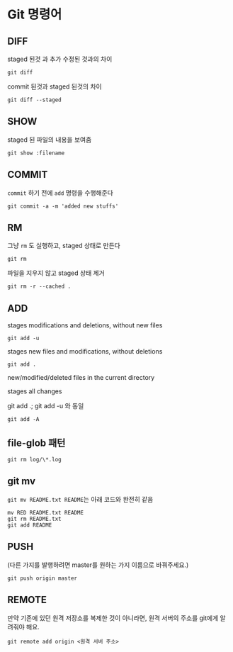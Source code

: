 
# Git 명령어

## DIFF
staged 된것 과 추가 수정된 것과의 차이
```
git diff
```
commit 된것과 staged 된것의 차이
```
git diff --staged
```

## SHOW
staged 된 파일의 내용을 보여줌
```
git show :filename
```

## COMMIT
`commit` 하기 전에 `add` 명령을 수행해준다
```
git commit -a -m 'added new stuffs'
```

## RM
그냥 `rm` 도 실행하고, staged 상태로 만든다
```
git rm
```
파일을 지우지 않고 staged 상태 제거 
```
git rm -r --cached .
```

## ADD
stages modifications and deletions, without new files
```
git add -u
```
stages new files and modifications, without deletions
```
git add .
```
new/modified/deleted files in the current directory

stages all changes

git add .; git add -u 와 동일
```
git add -A
```


## file-glob 패턴
```
git rm log/\*.log
```

## git mv
`git mv README.txt README`는 아래 코드와 완전히 같음
```
mv RED README.txt README
git rm README.txt
git add README
```

## PUSH
(다른 가지를 발행하려면 master를 원하는 가지 이름으로 바꿔주세요.) 
```
git push origin master
```

## REMOTE
만약 기존에 있던 원격 저장소를 복제한 것이 아니라면,
원격 서버의 주소를 git에게 알려줘야 해요.
```
git remote add origin <원격 서버 주소>
```